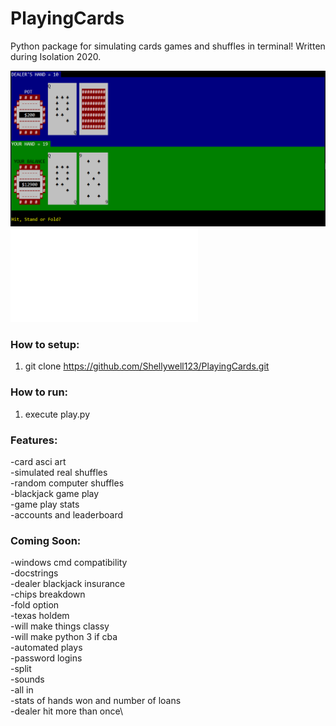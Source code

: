 # PlayingCards
Python package for simulating cards games and shuffles in terminal! Written during Isolation 2020.

![screenshot](Images/screenshot.png)
![CPU player stats](Images/CPU_stats.pdf)

### How to setup:
1) git clone https://github.com/Shellywell123/PlayingCards.git

### How to run:
1) execute play.py

### Features:
-card asci art\
-simulated real shuffles\
-random computer shuffles\
-blackjack game play\
-game play stats\
-accounts and leaderboard



### Coming Soon:

-windows cmd compatibility\
-docstrings\
-dealer blackjack insurance\
-chips breakdown\
-fold option\
-texas holdem\
-will make things classy\
-will make python 3 if cba\
-automated plays\
-password logins\
-split\
-sounds\
-all in\
-stats of hands won and number of loans\
-dealer hit more than once\